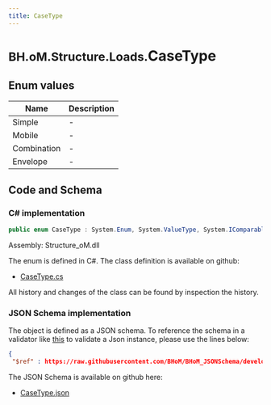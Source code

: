 ```yaml
---
title: CaseType
---
```


# <small>BH.oM.Structure.Loads.</small>**CaseType**



## Enum values

| Name            | Description                                                    |
|-----------------|----------------------------------------------------------------|
| Simple |  -  |
| Mobile |  -  |
| Combination |  -  |
| Envelope |  -  |


## Code and Schema

### C# implementation

``` C# title="C#"
public enum CaseType : System.Enum, System.ValueType, System.IComparable, System.ISpanFormattable, System.IFormattable, System.IConvertible
```

Assembly: Structure_oM.dll

The enum is defined in C#. The class definition is available on github:

- [CaseType.cs](https://github.com/BHoM/BHoM/blob/develop/Structure_oM/Loads\Enums\CaseType.cs)

All history and changes of the class can be found by inspection the history.
### JSON Schema implementation

The object is defined as a JSON schema. To reference the schema in a validator like [this](https://www.jsonschemavalidator.net/) to validate a Json instance, please use the lines below:

``` json title="JSON Schema"
{
 "$ref" : https://raw.githubusercontent.com/BHoM/BHoM_JSONSchema/develop/Structure_oM/Loads/CaseType.json}
```

The JSON Schema is available on github here:

- [CaseType.json](https://github.com/BHoM/BHoM_JSONSchema/blob/develop/Structure_oM/Loads/CaseType.json)
